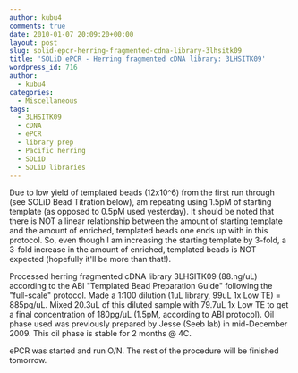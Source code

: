 ```yaml
---
author: kubu4
comments: true
date: 2010-01-07 20:09:20+00:00
layout: post
slug: solid-epcr-herring-fragmented-cdna-library-3lhsitk09
title: 'SOLiD ePCR - Herring fragmented cDNA library: 3LHSITK09'
wordpress_id: 716
author:
  - kubu4
categories:
  - Miscellaneous
tags:
  - 3LHSITK09
  - cDNA
  - ePCR
  - library prep
  - Pacific herring
  - SOLiD
  - SOLiD libraries
---
```


Due to low yield of templated beads (12x10^6) from the first run through (see SOLiD Bead Titration below), am repeating using 1.5pM of starting template (as opposed to 0.5pM used yesterday). It should be noted that there is NOT a linear relationship between the amount of starting template and the amount of enriched, templated beads one ends up with in this protocol. So, even though I am increasing the starting template by 3-fold, a 3-fold increase in the amount of enriched, templated beads is NOT expected (hopefully it'll be more than that!).

Processed herring fragmented cDNA library 3LHSITK09 (88.ng/uL) according to the ABI "Templated Bead Preparation Guide" following the "full-scale" protocol. Made a 1:100 dilution (1uL library, 99uL 1x Low TE) = 885pg/uL. Mixed 20.3uL of this diluted sample with 79.7uL 1x Low TE to get a final concentration of 180pg/uL (1.5pM, according to ABI protocol). Oil phase used was previously prepared by Jesse (Seeb lab) in mid-December 2009. This oil phase is stable for 2 months @ 4C.

ePCR was started and run O/N. The rest of the procedure will be finished tomorrow.
